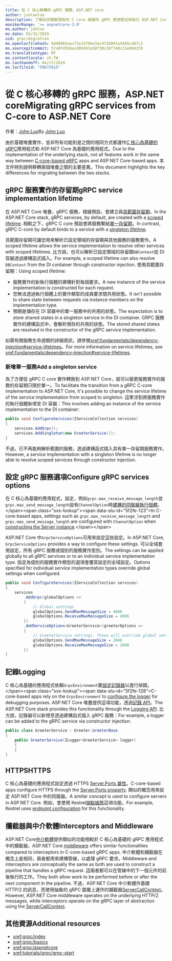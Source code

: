 ```yaml
---
title: 從 C 核心移轉的 gRPC 服務，ASP.NET core
author: juntaoluo
description: 了解如何移動現有的 C core 根據的 gRPC 應用程式來執行 ASP.NET Core 堆疊的頂端。
monikerRange: '>= aspnetcore-3.0'
ms.author: johluo
ms.date: 03/31/2019
uid: grpc/migration
ms.openlocfilehash: 4d489b5aecf2e15fbbe3ac472b991a4365cd47c1
ms.sourcegitcommit: 57a974556acd09363a58f38c26f74dc21e0d4339
ms.translationtype: MT
ms.contentlocale: zh-TW
ms.lasthandoff: 04/17/2019
ms.locfileid: "59672615"
---
```

# <a name="migrating-grpc-services-from-c-core-to-aspnet-core"></a><span data-ttu-id="5f2fe-103">從 C 核心移轉的 gRPC 服務，ASP.NET core</span><span class="sxs-lookup"><span data-stu-id="5f2fe-103">Migrating gRPC services from C-core to ASP.NET Core</span></span>

<span data-ttu-id="5f2fe-104">作者：[John Luo](https://github.com/juntaoluo)</span><span class="sxs-lookup"><span data-stu-id="5f2fe-104">By [John Luo](https://github.com/juntaoluo)</span></span>

<span data-ttu-id="5f2fe-105">由於基礎堆疊實作，並非所有功能則是之間的相同方式都運作[C 核心為基礎的 gRPC](https://grpc.io/blog/grpc-stacks)應用程式和 ASP.NET Core 為基礎的應用程式。</span><span class="sxs-lookup"><span data-stu-id="5f2fe-105">Due to the implementation of the underlying stack, not all features work in the same way between [C-core-based gRPC](https://grpc.io/blog/grpc-stacks) apps and ASP.NET Core-based apps.</span></span> <span data-ttu-id="5f2fe-106">本文件特別說明移轉兩個堆疊之間的主要差異。</span><span class="sxs-lookup"><span data-stu-id="5f2fe-106">This document highlights the key differences for migrating between the two stacks.</span></span>

## <a name="grpc-service-implementation-lifetime"></a><span data-ttu-id="5f2fe-107">gRPC 服務實作的存留期</span><span class="sxs-lookup"><span data-stu-id="5f2fe-107">gRPC service implementation lifetime</span></span>

<span data-ttu-id="5f2fe-108">在 ASP.NET Core 堆疊，gRPC 服務，根據預設，會建立與[具範圍存留期](xref:fundamentals/dependency-injection#service-lifetimes)。</span><span class="sxs-lookup"><span data-stu-id="5f2fe-108">In the ASP.NET Core stack, gRPC services, by default, are created with a [scoped lifetime](xref:fundamentals/dependency-injection#service-lifetimes).</span></span> <span data-ttu-id="5f2fe-109">相較之下，gRPC C core 預設會將服務繫結[單一存留期](xref:fundamentals/dependency-injection#service-lifetimes)。</span><span class="sxs-lookup"><span data-stu-id="5f2fe-109">In contrast, gRPC C-core by default binds to a service with a [singleton lifetime](xref:fundamentals/dependency-injection#service-lifetimes).</span></span>

<span data-ttu-id="5f2fe-110">具範圍存留期可讓您用來解析已設定領域的存留期與其他服務的服務實作。</span><span class="sxs-lookup"><span data-stu-id="5f2fe-110">A scoped lifetime allows the service implementation to resolve other services with scoped lifetimes.</span></span> <span data-ttu-id="5f2fe-111">比方說，也可以解析已設定領域的存留期`DBContext`從 DI 容器透過建構函式插入。</span><span class="sxs-lookup"><span data-stu-id="5f2fe-111">For example, a scoped lifetime can also resolve `DBContext` from the DI container through constructor injection.</span></span> <span data-ttu-id="5f2fe-112">使用具範圍存留期：</span><span class="sxs-lookup"><span data-stu-id="5f2fe-112">Using scoped lifetime:</span></span>

* <span data-ttu-id="5f2fe-113">服務實作的新執行個體的建構針對每個要求。</span><span class="sxs-lookup"><span data-stu-id="5f2fe-113">A new instance of the service implementation is constructed for each request.</span></span>
* <span data-ttu-id="5f2fe-114">您無法透過執行個體上的實作類型的成員要求間共用狀態。</span><span class="sxs-lookup"><span data-stu-id="5f2fe-114">It isn't possible to share state between requests via instance members on the implementation type.</span></span>
* <span data-ttu-id="5f2fe-115">預期是儲存在 DI 容器中的單一服務中的共用的狀態。</span><span class="sxs-lookup"><span data-stu-id="5f2fe-115">The expectation is to store shared states in a singleton service in the DI container.</span></span> <span data-ttu-id="5f2fe-116">GRPC 服務實作的建構函式中，會解析預存的共用的狀態。</span><span class="sxs-lookup"><span data-stu-id="5f2fe-116">The stored shared states are resolved in the constructor of the gRPC service implementation.</span></span>

<span data-ttu-id="5f2fe-117">如需有關服務生命週期的詳細資訊，請參閱<xref:fundamentals/dependency-injection#service-lifetimes>。</span><span class="sxs-lookup"><span data-stu-id="5f2fe-117">For more information on service lifetimes, see <xref:fundamentals/dependency-injection#service-lifetimes>.</span></span>

### <a name="add-a-singleton-service"></a><span data-ttu-id="5f2fe-118">新增單一服務</span><span class="sxs-lookup"><span data-stu-id="5f2fe-118">Add a singleton service</span></span>

<span data-ttu-id="5f2fe-119">為了方便從 gRPC C core 實作轉換到 ASP.NET Core，就可以變更服務實作的服務的存留期只限於單一。</span><span class="sxs-lookup"><span data-stu-id="5f2fe-119">To facilitate the transition from a gRPC C-core implementation to ASP.NET Core, it's possible to change the service lifetime of the service implementation from scoped to singleton.</span></span> <span data-ttu-id="5f2fe-120">這牽涉到將服務實作的執行個體新增至 DI 容器：</span><span class="sxs-lookup"><span data-stu-id="5f2fe-120">This involves adding an instance of the service implementation to the DI container:</span></span>

```csharp
public void ConfigureServices(IServiceCollection services)
{
    services.AddGrpc();
    services.AddSingleton(new GreeterService());
}
```

<span data-ttu-id="5f2fe-121">不過，已不再能夠解析範圍的服務，透過建構函式插入具有單一存留期服務實作。</span><span class="sxs-lookup"><span data-stu-id="5f2fe-121">However, a service implementation with a singleton lifetime is no longer able to resolve scoped services through constructor injection.</span></span>

## <a name="configure-grpc-services-options"></a><span data-ttu-id="5f2fe-122">設定 gRPC 服務選項</span><span class="sxs-lookup"><span data-stu-id="5f2fe-122">Configure gRPC services options</span></span>

<span data-ttu-id="5f2fe-123">在 C 核心為基礎的應用程式，設定，例如`grpc.max_receive_message_length`並`grpc.max_send_message_length`設有`ChannelOption`時[建構的伺服器執行個體](https://grpc.io/grpc/csharp/api/Grpc.Core.Server.html#Grpc_Core_Server__ctor_System_Collections_Generic_IEnumerable_Grpc_Core_ChannelOption__)。</span><span class="sxs-lookup"><span data-stu-id="5f2fe-123">In C-core-based apps, settings such as `grpc.max_receive_message_length` and `grpc.max_send_message_length` are configured with `ChannelOption` when [constructing the Server instance](https://grpc.io/grpc/csharp/api/Grpc.Core.Server.html#Grpc_Core_Server__ctor_System_Collections_Generic_IEnumerable_Grpc_Core_ChannelOption__).</span></span>

<span data-ttu-id="5f2fe-124">ASP.NET Core 中`GrpcServiceOptions`可用來設定這些設定。</span><span class="sxs-lookup"><span data-stu-id="5f2fe-124">In ASP.NET Core, `GrpcServiceOptions` provides a way to configure these settings.</span></span> <span data-ttu-id="5f2fe-125">可以全域套用設定，所有 gRPC 服務或個別的服務實作型別。</span><span class="sxs-lookup"><span data-stu-id="5f2fe-125">The settings can be applied globally to all gRPC services or to an individual service implementation type.</span></span> <span data-ttu-id="5f2fe-126">指定為個別的服務實作類型的選項會覆寫設定的全域設定。</span><span class="sxs-lookup"><span data-stu-id="5f2fe-126">Options specified for individual service implementation types override global settings when configured.</span></span>

```csharp
public void ConfigureServices(IServiceCollection services)
{
    services
        .AddGrpc(globalOptions =>
        {
            // Global settings
            globalOptions.SendMaxMessageSize = 4096
            globalOptions.ReceiveMaxMessageSize = 4096
        })
        .AddServiceOptions<GreeterService>(greeterOptions =>
        {
            // GreeterService settings. These will override global settings
            globalOptions.SendMaxMessageSize = 2048
            globalOptions.ReceiveMaxMessageSize = 2048
        })
}
```

## <a name="logging"></a><span data-ttu-id="5f2fe-127">記錄</span><span class="sxs-lookup"><span data-stu-id="5f2fe-127">Logging</span></span>

<span data-ttu-id="5f2fe-128">C 核心為基礎的應用程式依賴`GrpcEnvironment`要[設定記錄器](https://grpc.io/grpc/csharp/api/Grpc.Core.GrpcEnvironment.html?q=size#Grpc_Core_GrpcEnvironment_SetLogger_Grpc_Core_Logging_ILogger_)以進行偵錯。</span><span class="sxs-lookup"><span data-stu-id="5f2fe-128">C-core-based apps rely on the `GrpcEnvironment` to [configure the logger](https://grpc.io/grpc/csharp/api/Grpc.Core.GrpcEnvironment.html?q=size#Grpc_Core_GrpcEnvironment_SetLogger_Grpc_Core_Logging_ILogger_) for debugging purposes.</span></span> <span data-ttu-id="5f2fe-129">ASP.NET Core 堆疊提供這項功能，透過[記錄 API](xref:fundamentals/logging/index)。</span><span class="sxs-lookup"><span data-stu-id="5f2fe-129">The ASP.NET Core stack provides this functionality through the [Logging API](xref:fundamentals/logging/index).</span></span> <span data-ttu-id="5f2fe-130">比方說，記錄器可以新增至透過建構函式插入 gRPC 服務：</span><span class="sxs-lookup"><span data-stu-id="5f2fe-130">For example, a logger can be added to the gRPC service via constructor injection:</span></span>

```csharp
public class GreeterService : Greeter.GreeterBase
{
    public GreeterService(ILogger<GreeterService> logger)
    {
    }
}
```

## <a name="https"></a><span data-ttu-id="5f2fe-131">HTTPS</span><span class="sxs-lookup"><span data-stu-id="5f2fe-131">HTTPS</span></span>

<span data-ttu-id="5f2fe-132">C 核心為基礎的應用程式設定透過 HTTPS [Server.Ports 屬性](https://grpc.io/grpc/csharp/api/Grpc.Core.Server.html#Grpc_Core_Server_Ports)。</span><span class="sxs-lookup"><span data-stu-id="5f2fe-132">C-core-based apps configure HTTPS through the [Server.Ports property](https://grpc.io/grpc/csharp/api/Grpc.Core.Server.html#Grpc_Core_Server_Ports).</span></span> <span data-ttu-id="5f2fe-133">類似的概念用來設定 ASP.NET Core 中的伺服器。</span><span class="sxs-lookup"><span data-stu-id="5f2fe-133">A similar concept is used to configure servers in ASP.NET Core.</span></span> <span data-ttu-id="5f2fe-134">例如，會使用 Kestrel[端點組態](xref:fundamentals/servers/kestrel#endpoint-configuration)這項功能。</span><span class="sxs-lookup"><span data-stu-id="5f2fe-134">For example, Kestrel uses [endpoint configuration](xref:fundamentals/servers/kestrel#endpoint-configuration) for this functionality.</span></span>

## <a name="interceptors-and-middleware"></a><span data-ttu-id="5f2fe-135">攔截器與中介軟體</span><span class="sxs-lookup"><span data-stu-id="5f2fe-135">Interceptors and Middleware</span></span>

<span data-ttu-id="5f2fe-136">ASP.NET Core[中介軟體](xref:fundamentals/middleware/index)提供類似的功能相較於 C 核心為基礎的 gRPC 應用程式中的攔截器。</span><span class="sxs-lookup"><span data-stu-id="5f2fe-136">ASP.NET Core [middleware](xref:fundamentals/middleware/index) offers similar functionalities compared to interceptors in C-core-based gRPC apps.</span></span> <span data-ttu-id="5f2fe-137">中介軟體和攔截器在概念上是相同，兩者都用來建構管線，以處理 gRPC 要求。</span><span class="sxs-lookup"><span data-stu-id="5f2fe-137">Middleware and interceptors are conceptually the same as both are used to construct a pipeline that handles a gRPC request.</span></span> <span data-ttu-id="5f2fe-138">這兩者都可以在管線中的下一個元件的前後執行的工作。</span><span class="sxs-lookup"><span data-stu-id="5f2fe-138">They both allow work to be performed before or after the next component in the pipeline.</span></span> <span data-ttu-id="5f2fe-139">不過，ASP.NET Core 中介軟體作基礎 HTTP/2 的訊息，而使用抽象的 gRPC 圖層上運作的攔截器[ServerCallContext](https://grpc.io/grpc/csharp/api/Grpc.Core.ServerCallContext.html)。</span><span class="sxs-lookup"><span data-stu-id="5f2fe-139">However, ASP.NET Core middleware operates on the underlying HTTP/2 messages, while interceptors operate on the gRPC layer of abstraction using the [ServerCallContext](https://grpc.io/grpc/csharp/api/Grpc.Core.ServerCallContext.html).</span></span>

## <a name="additional-resources"></a><span data-ttu-id="5f2fe-140">其他資源</span><span class="sxs-lookup"><span data-stu-id="5f2fe-140">Additional resources</span></span>

* <xref:grpc/index>
* <xref:grpc/basics>
* <xref:grpc/aspnetcore>
* <xref:tutorials/grpc/grpc-start>
